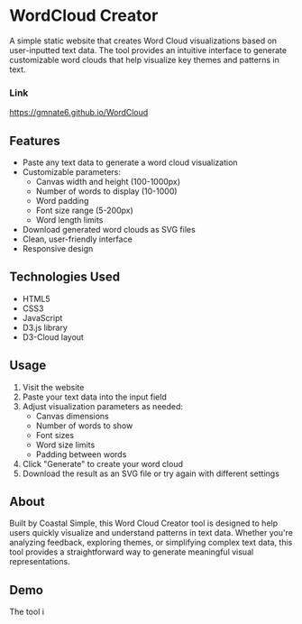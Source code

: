 # WordCloud Creator

A simple static website that creates Word Cloud visualizations based on user-inputted text data. The tool provides an intuitive interface to generate customizable word clouds that help visualize key themes and patterns in text.

### Link
https://gmnate6.github.io/WordCloud

## Features

- Paste any text data to generate a word cloud visualization
- Customizable parameters:
  - Canvas width and height (100-1000px)
  - Number of words to display (10-1000)
  - Word padding
  - Font size range (5-200px)
  - Word length limits
- Download generated word clouds as SVG files
- Clean, user-friendly interface
- Responsive design

## Technologies Used

- HTML5
- CSS3
- JavaScript
- D3.js library
- D3-Cloud layout

## Usage

1. Visit the website
2. Paste your text data into the input field
3. Adjust visualization parameters as needed:
   - Canvas dimensions
   - Number of words to show
   - Font sizes
   - Word size limits
   - Padding between words
4. Click "Generate" to create your word cloud
5. Download the result as an SVG file or try again with different settings

## About

Built by Coastal Simple, this Word Cloud Creator tool is designed to help users quickly visualize and understand patterns in text data. Whether you're analyzing feedback, exploring themes, or simplifying complex text data, this tool provides a straightforward way to generate meaningful visual representations.

## Demo

The tool i
